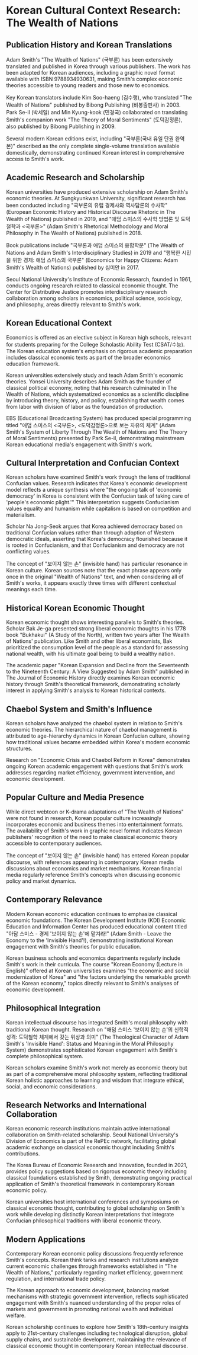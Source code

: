 # Korean Cultural Context Research: The Wealth of Nations

## Publication History and Korean Translations

Adam Smith's "The Wealth of Nations" (국부론) has been extensively translated and published in Korea through various publishers. The work has been adapted for Korean audiences, including a graphic novel format available with ISBN 9788934930631, making Smith's complex economic theories accessible to young readers and those new to economics.

Key Korean translators include Kim Soo-haeng (김수행), who translated "The Wealth of Nations" published by Bibong Publishing (비봉출판사) in 2003. Park Se-il (박세일) and Min Kyung-kook (민경국) collaborated on translating Smith's companion work "The Theory of Moral Sentiments" (도덕감정론), also published by Bibong Publishing in 2009.

Several modern Korean editions exist, including "국부론(국내 유일 단권 완역본)" described as the only complete single-volume translation available domestically, demonstrating continued Korean interest in comprehensive access to Smith's work.

## Academic Research and Scholarship

Korean universities have produced extensive scholarship on Adam Smith's economic theories. At Sungkyunkwan University, significant research has been conducted including "국부론의 유럽 경제사와 역사담론의 수사학" (European Economic History and Historical Discourse Rhetoric in The Wealth of Nations) published in 2019, and "애덤 스미스의 수사학 방법론 및 도덕철학과 <국부론>" (Adam Smith's Rhetorical Methodology and Moral Philosophy in The Wealth of Nations) published in 2018.

Book publications include "국부론과 애덤 스미스의 융합학문" (The Wealth of Nations and Adam Smith's Interdisciplinary Studies) in 2019 and "행복한 시민을 위한 경제: 애덤 스미스의 국부론" (Economics for Happy Citizens: Adam Smith's Wealth of Nations) published by 심미안 in 2017.

Seoul National University's Institute of Economic Research, founded in 1961, conducts ongoing research related to classical economic thought. The Center for Distributive Justice promotes interdisciplinary research collaboration among scholars in economics, political science, sociology, and philosophy, areas directly relevant to Smith's work.

## Korean Educational Context

Economics is offered as an elective subject in Korean high schools, relevant for students preparing for the College Scholastic Ability Test (CSAT/수능). The Korean education system's emphasis on rigorous academic preparation includes classical economic texts as part of the broader economics education framework.

Korean universities extensively study and teach Adam Smith's economic theories. Yonsei University describes Adam Smith as the founder of classical political economy, noting that his research culminated in The Wealth of Nations, which systematized economics as a scientific discipline by introducing theory, history, and policy, establishing that wealth comes from labor with division of labor as the foundation of production.

EBS (Educational Broadcasting System) has produced special programming titled "애덤 스미스의 <국부론>, <도덕감정론>으로 보는 자유의 체계" (Adam Smith's System of Liberty Through The Wealth of Nations and The Theory of Moral Sentiments) presented by Park Se-il, demonstrating mainstream Korean educational media's engagement with Smith's work.

## Cultural Interpretation and Confucian Context

Korean scholars have examined Smith's work through the lens of traditional Confucian values. Research indicates that Korea's economic development model reflects a unique synthesis where "the ongoing talk of 'economic democracy' in Korea is consistent with the Confucian task of taking care of 'people's economic plight.'" This interpretation suggests Confucianism values equality and humanism while capitalism is based on competition and materialism.

Scholar Na Jong-Seok argues that Korea achieved democracy based on traditional Confucian values rather than through adoption of Western democratic ideals, asserting that Korea's democracy flourished because it is rooted in Confucianism, and that Confucianism and democracy are not conflicting values.

The concept of "보이지 않는 손" (invisible hand) has particular resonance in Korean culture. Korean sources note that the exact phrase appears only once in the original "Wealth of Nations" text, and when considering all of Smith's works, it appears exactly three times with different contextual meanings each time.

## Historical Korean Economic Thought

Korean economic thought shows interesting parallels to Smith's theories. Scholar Bak Je-ga presented strong liberal economic thoughts in his 1778 book "Bukhakui" (A Study of the North), written two years after The Wealth of Nations' publication. Like Smith and other liberal economists, Bak prioritized the consumption level of the people as a standard for assessing national wealth, with his ultimate goal being to build a wealthy nation.

The academic paper "Korean Expansion and Decline from the Seventeenth to the Nineteenth Century: A View Suggested by Adam Smith" published in The Journal of Economic History directly examines Korean economic history through Smith's theoretical framework, demonstrating scholarly interest in applying Smith's analysis to Korean historical contexts.

## Chaebol System and Smith's Influence

Korean scholars have analyzed the chaebol system in relation to Smith's economic theories. The hierarchical nature of chaebol management is attributed to age-hierarchy dynamics in Korean Confucian culture, showing how traditional values became embedded within Korea's modern economic structures.

Research on "Economic Crisis and Chaebol Reform in Korea" demonstrates ongoing Korean academic engagement with questions that Smith's work addresses regarding market efficiency, government intervention, and economic development.

## Popular Culture and Media Presence

While direct webtoon or K-drama adaptations of "The Wealth of Nations" were not found in research, Korean popular culture increasingly incorporates economic and business themes into entertainment formats. The availability of Smith's work in graphic novel format indicates Korean publishers' recognition of the need to make classical economic theory accessible to contemporary audiences.

The concept of "보이지 않는 손" (invisible hand) has entered Korean popular discourse, with references appearing in contemporary Korean media discussions about economics and market mechanisms. Korean financial media regularly reference Smith's concepts when discussing economic policy and market dynamics.

## Contemporary Relevance

Modern Korean economic education continues to emphasize classical economic foundations. The Korean Development Institute (KDI) Economic Education and Information Center has produced educational content titled "아담 스미스 - 경제 '보이지 않는 손'에 맡겨라!" (Adam Smith - Leave the Economy to the 'Invisible Hand'!), demonstrating institutional Korean engagement with Smith's theories for public education.

Korean business schools and economics departments regularly include Smith's work in their curricula. The course "Korean Economy (Lecture in English)" offered at Korean universities examines "the economic and social modernization of Korea" and "the factors underlying the remarkable growth of the Korean economy," topics directly relevant to Smith's analyses of economic development.

## Philosophical Integration

Korean intellectual discourse has integrated Smith's moral philosophy with traditional Korean thought. Research on "애덤 스미스 '보이지 않는 손'의 신학적 성격: 도덕철학 체계에서 갖는 위상과 의미" (The Theological Character of Adam Smith's 'Invisible Hand': Status and Meaning in the Moral Philosophy System) demonstrates sophisticated Korean engagement with Smith's complete philosophical system.

Korean scholars examine Smith's work not merely as economic theory but as part of a comprehensive moral philosophy system, reflecting traditional Korean holistic approaches to learning and wisdom that integrate ethical, social, and economic considerations.

## Research Networks and International Collaboration

Korean economic research institutions maintain active international collaboration on Smith-related scholarship. Seoul National University's Division of Economics is part of the RePEc network, facilitating global academic exchange on classical economic thought including Smith's contributions.

The Korea Bureau of Economic Research and Innovation, founded in 2021, provides policy suggestions based on rigorous economic theory including classical foundations established by Smith, demonstrating ongoing practical application of Smith's theoretical framework in contemporary Korean economic policy.

Korean universities host international conferences and symposiums on classical economic thought, contributing to global scholarship on Smith's work while developing distinctly Korean interpretations that integrate Confucian philosophical traditions with liberal economic theory.

## Modern Applications

Contemporary Korean economic policy discussions frequently reference Smith's concepts. Korean think tanks and research institutions analyze current economic challenges through frameworks established in "The Wealth of Nations," particularly regarding market efficiency, government regulation, and international trade policy.

The Korean approach to economic development, balancing market mechanisms with strategic government intervention, reflects sophisticated engagement with Smith's nuanced understanding of the proper roles of markets and government in promoting national wealth and individual welfare.

Korean scholarship continues to explore how Smith's 18th-century insights apply to 21st-century challenges including technological disruption, global supply chains, and sustainable development, maintaining the relevance of classical economic thought in contemporary Korean intellectual discourse.